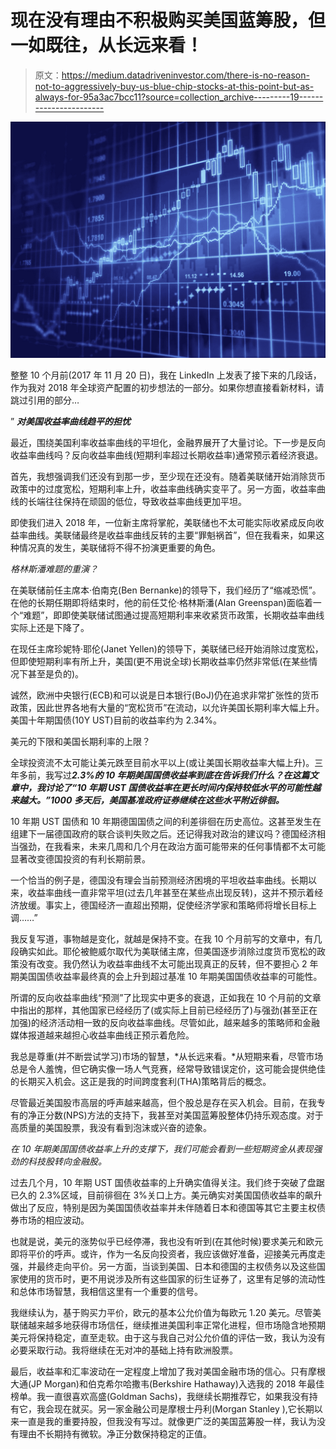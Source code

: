 # 现在没有理由不积极购买美国蓝筹股，但一如既往，从长远来看！

> 原文：<https://medium.datadriveninvestor.com/there-is-no-reason-not-to-aggressively-buy-us-blue-chip-stocks-at-this-point-but-as-always-for-95a3ac7bcc11?source=collection_archive---------19----------------------->

![](img/663e7f535759a33efba4079c107ad2f7.png)

整整 10 个月前(2017 年 11 月 20 日)，我在 LinkedIn 上发表了接下来的几段话，作为我对 2018 年全球资产配置的初步想法的一部分。如果你想直接看新材料，请跳过引用的部分…

” ***对美国收益率曲线趋平的担忧***

最近，围绕美国利率收益率曲线的平坦化，金融界展开了大量讨论。下一步是反向收益率曲线吗？反向收益率曲线(短期利率超过长期收益率)通常预示着经济衰退。

首先，我想强调我们还没有到那一步，至少现在还没有。随着美联储开始消除货币政策中的过度宽松，短期利率上升，收益率曲线确实变平了。另一方面，收益率曲线的长端往往保持在顽固的低位，导致收益率曲线更加平坦。

即使我们进入 2018 年，一位新主席将掌舵，美联储也不太可能实际收紧成反向收益率曲线。美联储最终是收益率曲线反转的主要“罪魁祸首”，但在我看来，如果这种情况真的发生，美联储将不得不扮演更重要的角色。

*格林斯潘难题的重演？*

在美联储前任主席本·伯南克(Ben Bernanke)的领导下，我们经历了“缩减恐慌”。在他的长期任期即将结束时，他的前任艾伦·格林斯潘(Alan Greenspan)面临着一个“难题”，即即使美联储试图通过提高短期利率来收紧货币政策，长期收益率曲线实际上还是下降了。

在现任主席珍妮特·耶伦(Janet Yellen)的领导下，美联储已经开始消除过度宽松，但即使短期利率有所上升，美国(更不用说全球)长期收益率仍然非常低(在某些情况下甚至是负的)。

诚然，欧洲中央银行(ECB)和可以说是日本银行(BoJ)仍在追求非常扩张性的货币政策，因此世界各地有大量的“宽松货币”在流动，以允许美国长期利率大幅上升。美国十年期国债(10Y UST)目前的收益率约为 2.34%。

美元的下限和美国长期利率的上限？

全球投资流不太可能让美元跌至目前水平以上(或让美国长期收益率大幅上升)。三年多前，我写过***2.3%的 10 年期美国国债收益率到底在告诉我们什么？在这篇文章中，我讨论了“10 年期 UST 国债收益率在更长时间内保持较低水平的可能性越来越大。”1000 多天后，美国基准政府证券继续在这些水平附近徘徊。***

10 年期 UST 国债和 10 年期德国国债之间的利差徘徊在历史高位。这甚至发生在组建下一届德国政府的联合谈判失败之后。还记得我对政治的建议吗？德国经济相当强劲，在我看来，未来几周和几个月在政治方面可能带来的任何事情都不太可能显著改变德国投资的有利长期前景。

一个恰当的例子是，德国没有理会当前预测经济困境的平坦收益率曲线。长期以来，收益率曲线一直非常平坦(过去几年甚至在某些点出现反转)，这并不预示着经济放缓。事实上，德国经济一直超出预期，促使经济学家和策略师将增长目标上调……”

我反复写道，事物越是变化，就越是保持不变。在我 10 个月前写的文章中，有几段确实如此。耶伦被鲍威尔取代为美联储主席，但美国逐步消除过度货币宽松的政策没有改变。我仍然认为收益率曲线不太可能出现真正的反转，但不要担心 2 年期美国国债收益率最终真的会上升到超过基准 10 年期美国国债收益率的可能性。

所谓的反向收益率曲线“预测”了比现实中更多的衰退，正如我在 10 个月前的文章中指出的那样，其他国家已经经历了(或实际上目前已经经历了)与强劲(甚至正在加强)的经济活动相一致的反向收益率曲线。尽管如此，越来越多的策略师和金融媒体报道越来越担心收益率曲线正预示着危险。

我总是尊重(并不断尝试学习)市场的智慧，*从长远来看。*从短期来看，尽管市场总是令人羞愧，但它确实像一场人气竞赛，经常导致错误定价，这可能会提供绝佳的长期买入机会。这正是我的时间跨度套利(THA)策略背后的概念。

尽管最近美国股市高层的呼声越来越高，但个股总是存在买入机会。目前，在我专有的净正分数(NPS)方法的支持下，我甚至对美国蓝筹股整体仍持乐观态度。对于高质量的美国股票，我没有看到泡沫或兴奋的迹象。

*在 10 年期美国国债收益率上升的支撑下，我们可能会看到一些短期资金从表现强劲的科技股转向金融股。*

过去几个月，10 年期 UST 国债收益率的上升确实值得关注。我们终于突破了盘踞已久的 2.3%区域，目前徘徊在 3%关口上方。美元确实对美国国债收益率的飙升做出了反应，特别是因为美国国债收益率并未伴随着日本和德国等其它主要主权债券市场的相应波动。

也就是说，美元的涨势似乎已经停滞，我也没有听到(在其他时候)要求美元和欧元即将平价的呼声。或许，作为一名反向投资者，我应该做好准备，迎接美元再度走强，并最终走向平价。另一方面，当谈到美国、日本和德国的主权债务以及这些国家使用的货币时，更不用说涉及所有这些国家的衍生证券了，这里有足够的流动性和总体市场智慧，我相信这里有一个重要的信号。

我继续认为，基于购买力平价，欧元的基本公允价值为每欧元 1.20 美元。尽管美联储越来越多地获得市场信任，继续推进美国利率正常化进程，但市场隐含地预期美元将保持稳定，直至走软。由于这与我自己对公允价值的评估一致，我认为没有必要采取行动。我将继续在无对冲的基础上持有欧洲股票。

最后，收益率和汇率波动在一定程度上增加了我对美国金融市场的信心。只有摩根大通(JP Morgan)和伯克希尔哈撒韦(Berkshire Hathaway)入选我的 2018 年最佳榜单。我一直很喜欢高盛(Goldman Sachs)，我继续长期推荐它，如果我没有持有它，我会现在就买。另一家金融公司是摩根士丹利(Morgan Stanley ),它长期以来一直是我的重要持股，但我没有写过。就像更广泛的美国蓝筹股一样，我认为没有理由不长期持有微软。净正分数保持稳定的正值。